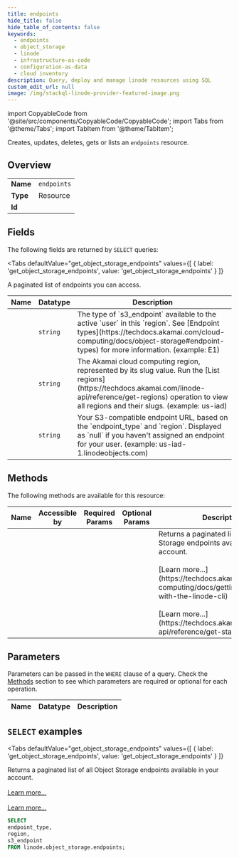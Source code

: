 ```yaml
--- 
title: endpoints
hide_title: false
hide_table_of_contents: false
keywords:
  - endpoints
  - object_storage
  - linode
  - infrastructure-as-code
  - configuration-as-data
  - cloud inventory
description: Query, deploy and manage linode resources using SQL
custom_edit_url: null
image: /img/stackql-linode-provider-featured-image.png
---
```


import CopyableCode from '@site/src/components/CopyableCode/CopyableCode';
import Tabs from '@theme/Tabs';
import TabItem from '@theme/TabItem';

Creates, updates, deletes, gets or lists an <code>endpoints</code> resource.

## Overview
<table><tbody>
<tr><td><b>Name</b></td><td><code>endpoints</code></td></tr>
<tr><td><b>Type</b></td><td>Resource</td></tr>
<tr><td><b>Id</b></td><td><CopyableCode code="linode.object_storage.endpoints" /></td></tr>
</tbody></table>

## Fields

The following fields are returned by `SELECT` queries:

<Tabs
    defaultValue="get_object_storage_endpoints"
    values={[
        { label: 'get_object_storage_endpoints', value: 'get_object_storage_endpoints' }
    ]}
>
<TabItem value="get_object_storage_endpoints">

A paginated list of endpoints you can access.

<table>
<thead>
    <tr>
    <th>Name</th>
    <th>Datatype</th>
    <th>Description</th>
    </tr>
</thead>
<tbody>
<tr>
    <td><CopyableCode code="endpoint_type" /></td>
    <td><code>string</code></td>
    <td>The type of `s3_endpoint` available to the active `user` in this `region`. See [Endpoint types](https://techdocs.akamai.com/cloud-computing/docs/object-storage#endpoint-types) for more information. (example: E1)</td>
</tr>
<tr>
    <td><CopyableCode code="region" /></td>
    <td><code>string</code></td>
    <td>The Akamai cloud computing region, represented by its slug value. Run the [List regions](https://techdocs.akamai.com/linode-api/reference/get-regions) operation to view all regions and their slugs. (example: us-iad)</td>
</tr>
<tr>
    <td><CopyableCode code="s3_endpoint" /></td>
    <td><code>string</code></td>
    <td>Your S3-compatible endpoint URL, based on the `endpoint_type` and `region`. Displayed as `null` if you haven't assigned an endpoint for your user. (example: us-iad-1.linodeobjects.com)</td>
</tr>
</tbody>
</table>
</TabItem>
</Tabs>

## Methods

The following methods are available for this resource:

<table>
<thead>
    <tr>
    <th>Name</th>
    <th>Accessible by</th>
    <th>Required Params</th>
    <th>Optional Params</th>
    <th>Description</th>
    </tr>
</thead>
<tbody>
<tr>
    <td><a href="#get_object_storage_endpoints"><CopyableCode code="get_object_storage_endpoints" /></a></td>
    <td><CopyableCode code="select" /></td>
    <td></td>
    <td></td>
    <td>Returns a paginated list of all Object Storage endpoints available in your account.<br /><br />[Learn more...](https://techdocs.akamai.com/cloud-computing/docs/getting-started-with-the-linode-cli)<br /><br />[Learn more...](https://techdocs.akamai.com/linode-api/reference/get-started#oauth)</td>
</tr>
</tbody>
</table>

## Parameters

Parameters can be passed in the `WHERE` clause of a query. Check the [Methods](#methods) section to see which parameters are required or optional for each operation.

<table>
<thead>
    <tr>
    <th>Name</th>
    <th>Datatype</th>
    <th>Description</th>
    </tr>
</thead>
<tbody>
</tbody>
</table>

## `SELECT` examples

<Tabs
    defaultValue="get_object_storage_endpoints"
    values={[
        { label: 'get_object_storage_endpoints', value: 'get_object_storage_endpoints' }
    ]}
>
<TabItem value="get_object_storage_endpoints">

Returns a paginated list of all Object Storage endpoints available in your account.<br /><br />[Learn more...](https://techdocs.akamai.com/cloud-computing/docs/getting-started-with-the-linode-cli)<br /><br />[Learn more...](https://techdocs.akamai.com/linode-api/reference/get-started#oauth)

```sql
SELECT
endpoint_type,
region,
s3_endpoint
FROM linode.object_storage.endpoints;
```
</TabItem>
</Tabs>
